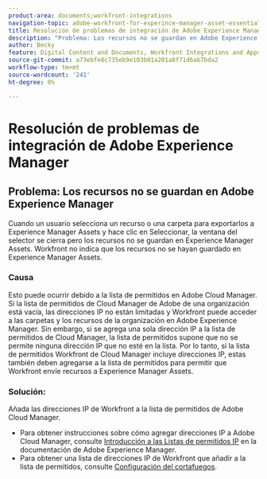 ```yaml
---
product-area: documents;workfront-integrations
navigation-topic: adobe-workfront-for-experince-manager-asset-essentials
title: Resolución de problemas de integración de Adobe Experience Manager
description: "Problema: Los recursos no se guardan en Adobe Experience Manager"
author: Becky
feature: Digital Content and Documents, Workfront Integrations and Apps
source-git-commit: a73ebfe8c735eb9e103b01a201a8f71d6ab7bda2
workflow-type: tm+mt
source-wordcount: '241'
ht-degree: 0%

---
```


# Resolución de problemas de integración de Adobe Experience Manager

## Problema: Los recursos no se guardan en Adobe Experience Manager

Cuando un usuario selecciona un recurso o una carpeta para exportarlos a Experience Manager Assets y hace clic en Seleccionar, la ventana del selector se cierra pero los recursos no se guardan en Experience Manager Assets. Workfront no indica que los recursos no se hayan guardado en Experience Manager Assets.

### Causa

Esto puede ocurrir debido a la lista de permitidos en Adobe Cloud Manager. Si la lista de permitidos de Cloud Manager de Adobe de una organización está vacía, las direcciones IP no están limitadas y Workfront puede acceder a las carpetas y los recursos de la organización en Adobe Experience Manager. Sin embargo, si se agrega una sola dirección IP a la lista de permitidos de Cloud Manager, la lista de permitidos supone que no se permite ninguna dirección IP que no esté en la lista. Por lo tanto, si la lista de permitidos Workfront de Cloud Manager incluye direcciones IP, estas también deben agregarse a la lista de permitidos para permitir que Workfront envíe recursos a Experience Manager Assets.

### Solución:

Añada las direcciones IP de Workfront a la lista de permitidos de Adobe Cloud Manager.

* Para obtener instrucciones sobre cómo agregar direcciones IP a Adobe Cloud Manager, consulte [Introducción a las Listas de permitidos IP](https://experienceleague.adobe.com/docs/experience-manager-cloud-service/content/implementing/using-cloud-manager/ip-allow-lists/introduction.html?lang=en) en la documentación de Adobe Experience Manager.
* Para obtener una lista de direcciones IP de Workfront que añadir a la lista de permitidos, consulte [Configuración del cortafuegos](/help/quicksilver/administration-and-setup/get-started-wf-administration/configure-your-firewall.md).


